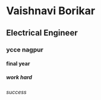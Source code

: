 # Vaishnavi Borikar
## Electrical Engineer
### ycce nagpur
#### final year
##### work hard
###### success
